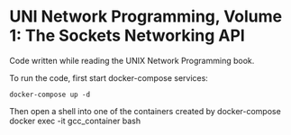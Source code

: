 # UNI Network Programming, Volume 1: The Sockets Networking API 

Code written while reading the UNIX Network Programming book.


To run the code, first start docker-compose services:

`docker-compose up -d`

Then open a shell into one of the containers created by docker-compose 
docker exec -it gcc_container bash 



